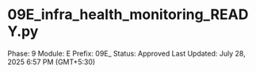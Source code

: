 # 09E_infra_health_monitoring_READY.py

Phase: 9
Module: E
Prefix: 09E_
Status: Approved
Last Updated: July 28, 2025 6:57 PM (GMT+5:30)

